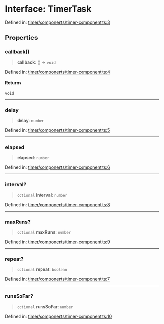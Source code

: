 # Interface: TimerTask

Defined in: [timer/components/timer-component.ts:3](https://github.com/Forge-Game-Engine/Forge/blob/80c88dbc1226e2ea185d187b85121eb9c3da7ead/src/timer/components/timer-component.ts#L3)

## Properties

### callback()

> **callback**: () => `void`

Defined in: [timer/components/timer-component.ts:4](https://github.com/Forge-Game-Engine/Forge/blob/80c88dbc1226e2ea185d187b85121eb9c3da7ead/src/timer/components/timer-component.ts#L4)

#### Returns

`void`

***

### delay

> **delay**: `number`

Defined in: [timer/components/timer-component.ts:5](https://github.com/Forge-Game-Engine/Forge/blob/80c88dbc1226e2ea185d187b85121eb9c3da7ead/src/timer/components/timer-component.ts#L5)

***

### elapsed

> **elapsed**: `number`

Defined in: [timer/components/timer-component.ts:6](https://github.com/Forge-Game-Engine/Forge/blob/80c88dbc1226e2ea185d187b85121eb9c3da7ead/src/timer/components/timer-component.ts#L6)

***

### interval?

> `optional` **interval**: `number`

Defined in: [timer/components/timer-component.ts:8](https://github.com/Forge-Game-Engine/Forge/blob/80c88dbc1226e2ea185d187b85121eb9c3da7ead/src/timer/components/timer-component.ts#L8)

***

### maxRuns?

> `optional` **maxRuns**: `number`

Defined in: [timer/components/timer-component.ts:9](https://github.com/Forge-Game-Engine/Forge/blob/80c88dbc1226e2ea185d187b85121eb9c3da7ead/src/timer/components/timer-component.ts#L9)

***

### repeat?

> `optional` **repeat**: `boolean`

Defined in: [timer/components/timer-component.ts:7](https://github.com/Forge-Game-Engine/Forge/blob/80c88dbc1226e2ea185d187b85121eb9c3da7ead/src/timer/components/timer-component.ts#L7)

***

### runsSoFar?

> `optional` **runsSoFar**: `number`

Defined in: [timer/components/timer-component.ts:10](https://github.com/Forge-Game-Engine/Forge/blob/80c88dbc1226e2ea185d187b85121eb9c3da7ead/src/timer/components/timer-component.ts#L10)
